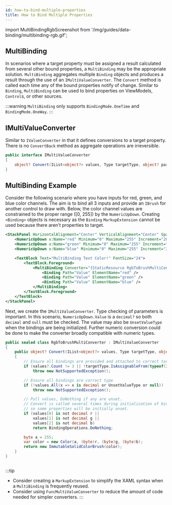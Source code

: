 ```yaml
---
id: how-to-bind-multiple-properties
title: How to Bind Multiple Properties
---
```


import MultiBindingRgbScreenshot from '/img/guides/data-binding/multibinding-rgb.gif';

## MultiBinding

In scenarios where a target property must be assigned a result calculated from several other bound properties, a 
`MultiBinding` may be the appropriate solution. `MultiBinding` aggregates multiple `Binding` objects and produces a result 
through the use of an `IMultiValueConverter`. The `Convert` method is called each time any of the bound properties notify 
of change. Similar to `Binding`, `MultiBinding` can be used to bind properties on ViewModels, `Control`s, or other sources.

:::warning
`MultiBinding` only supports `BindingMode.OneTime` and `BindingMode.OneWay`.
:::

## IMultiValueConverter

Similar to `IValueConverter` in that it defines conversions to a target property. There is no `ConvertBack` 
method as aggregate operations are irreversible.

```csharp
public interface IMultiValueConverter
{
    object? Convert(IList<object?> values, Type targetType, object? parameter, CultureInfo culture);
}
```

## MultiBinding Example

Consider the following scenario where you have inputs for red, green, and blue color channels. The aim is to bind 
all 3 inputs and provide an `IBrush` for another control to draw with. Below, the color channel values are constrained 
to the proper range ([0, 255]) by the `NumericUpDown`. Creating `<Binding>` objects is necessary as the `Binding` 
`MarkupExtension` cannot be used because there aren't properties to target.

```xml
<StackPanel HorizontalAlignment="Center" VerticalAlignment="Center" Spacing="8">
    <NumericUpDown x:Name="red" Minimum="0" Maximum="255" Increment="20" Value="0" Foreground="Red" />
    <NumericUpDown x:Name="green" Minimum="0" Maximum="255" Increment="20" Value="0" Foreground="Green" />
    <NumericUpDown x:Name="blue" Minimum="0" Maximum="255" Increment="20" Value="0" Foreground="Blue" />

    <TextBlock Text="MultiBinding Text Color!" FontSize="24">
        <TextBlock.Foreground>
            <MultiBinding Converter="{StaticResource RgbToBrushMultiConverter}">
                <Binding Path="Value" ElementName="red" />
                <Binding Path="Value" ElementName="green" />
                <Binding Path="Value" ElementName="blue" />
            </MultiBinding>
        </TextBlock.Foreground>
    </TextBlock>
</StackPanel>
```

Next, we create the `IMultiValueConverter`. Type checking of parameters is important. In this scenario, `NumericUpDown.Value` 
is a `decimal?` so both `decimal` and `null` must be checked. The value may also be `UnsetValueType` when the bindings are 
being initialized. Further numeric conversion could be done to make the converter broadly compatible with numeric types.

```csharp title='Converter Implementation'
public sealed class RgbToBrushMultiConverter : IMultiValueConverter
{
    public object? Convert(IList<object?> values, Type targetType, object? parameter, CultureInfo culture)
    {
        // Ensure all bindings are provided and attached to correct target type
        if (values?.Count != 3 || !targetType.IsAssignableFrom(typeof(ImmutableSolidColorBrush)))
            throw new NotSupportedException();

        // Ensure all bindings are correct type
        if (!values.All(x => x is decimal or UnsetValueType or null))
            throw new NotSupportedException();

        // Pull values, DoNothing if any are unset.
        // Convert is called several times during initialization of bindings,
        // so some properties will be initially unset.
        if (values[0] is not decimal r ||
            values[1] is not decimal g ||
            values[2] is not decimal b)
            return BindingOperations.DoNothing;

        byte a = 255;
        var color = new Color(a, (byte)r, (byte)g, (byte)b);
        return new ImmutableSolidColorBrush(color);
    }
}
```

<img src={MultiBindingRgbScreenshot} alt=''/>

:::tip
* Consider creating a `MarkupExtension` to simplify the XAML syntax when a `MultiBinding` is frequently reused.
* Consider using `FuncMultiValueConverter` to reduce the amount of code needed for simpler converters.
:::